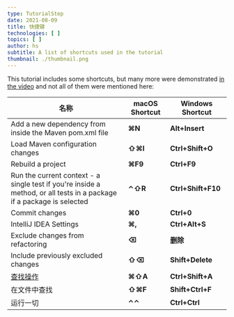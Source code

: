 ```yaml
---
type: TutorialStep
date: 2021-08-09
title: 快捷键
technologies: [ ]
topics: [ ]
author: hs
subtitle: A list of shortcuts used in the tutorial
thumbnail: ./thumbnail.png
---
```


This tutorial includes some shortcuts, but many more were demonstrated [in the video](https://youtu.be/F8UTTTDtbH0) and not all of them were mentioned here:

| 名称                                                                                                                    | macOS Shortcut | Windows Shortcut   |
| --------------------------------------------------------------------------------------------------------------------- | -------------- | ------------------ |
| Add a new dependency from inside the Maven pom.xml file                                                               | **⌘N**         | **Alt+Insert**     |
| Load Maven configuration changes                                                                                      | **⇧⌘I**        | **Ctrl+Shift+O**   |
| Rebuild a project                                                                                                     | **⌘F9**        | **Ctrl+F9**        |
| Run the current context - a single test if you're inside a method, or all tests in a package if a package is selected | **⌃⇧R**        | **Ctrl+Shift+F10** |
| Commit changes                                                                                                        | **⌘0**         | **Ctrl+0**         |
| IntelliJ IDEA Settings                                                                                                | **⌘,**         | **Ctrl+Alt+S**     |
| Exclude changes from refactoring                                                                                      | **⌫**          | **删除**             |
| Include previously excluded changes                                                                                   | **⇧⌫**         | **Shift+Delete**   |
| [查找操作](https://www.jetbrains.com/help/idea/working-with-source-code.html#99e55be9)                                    | **⌘⇧A**        | **Ctrl+Shift+A**   |
| 在文件中查找                                                                                                                | **⇧⌘F**        | **Shift+Ctrl+F**   |
| 运行一切                                                                                                                  | **⌃⌃**         | **Ctrl+Ctrl**      |
